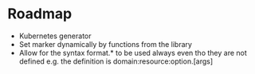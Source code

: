 # Roadmap

- Kubernetes generator
- Set marker dynamically by functions from the library
- Allow for the syntax format.* to be used always even tho they are not defined
  e.g. the definition is domain:resource:option.[args]
